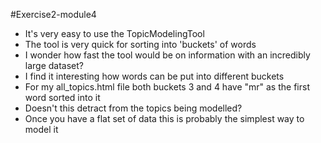 #Exercise2-module4
- It's very easy to use the TopicModelingTool
- The tool is very quick for sorting into 'buckets' of words
 - I wonder how fast the tool would be on information with an incredibly large dataset?
- I find it interesting how words can be put into different buckets
 - For my all_topics.html file both buckets 3 and 4 have "mr" as the first word sorted into it
 - Doesn't this detract from the topics being modelled?
- Once you have a flat set of data this is probably the simplest way to model it